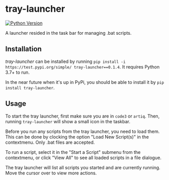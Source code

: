 # tray-launcher

[![Python Version](https://img.shields.io/badge/python-3.7+-blue.svg)](https://docs.python.org/3.7/)

A launcher resided in the task bar for managing .bat scripts.

## Installation

*tray-launcher* can be installed by running `pip install -i https://test.pypi.org/simple/ tray-launcher==0.1.4`. It requires Python 3.7+ to run.

In the near future when it's up in PyPi, you should be able to install it by `pip install tray-launcher`. 

## Usage

To start the tray launcher, first make sure you are in `code3` or `artiq`. Then, running `tray-launcher` will show a small icon in the taskbar.

Before you run any scripts from the tray launcher, you need to load them. This can be done by clocking the option "Load New Script(s)" in the contextmenu. Only .bat files are accepted.

To run a script, select it in the "Start a Script" submenu from the contextmenu, or click "View All" to see all loaded scripts in a file dialogue. 

The tray launcher will list all scripts you started and are currently running. Move the cursor over to view more actions.
